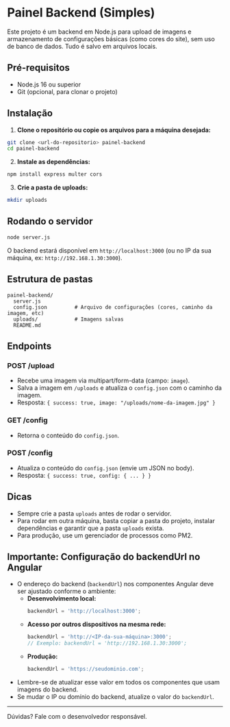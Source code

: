 # Painel Backend (Simples)

Este projeto é um backend em Node.js para upload de imagens e armazenamento de configurações básicas (como cores do site), sem uso de banco de dados. Tudo é salvo em arquivos locais.

## Pré-requisitos

- Node.js 16 ou superior
- Git (opcional, para clonar o projeto)

## Instalação

1. **Clone o repositório ou copie os arquivos para a máquina desejada:**

```bash
git clone <url-do-repositorio> painel-backend
cd painel-backend
```

2. **Instale as dependências:**

```bash
npm install express multer cors
```

3. **Crie a pasta de uploads:**

```bash
mkdir uploads
```

## Rodando o servidor

```bash
node server.js
```

O backend estará disponível em `http://localhost:3000` (ou no IP da sua máquina, ex: `http://192.168.1.30:3000`).

## Estrutura de pastas

```
painel-backend/
  server.js
  config.json         # Arquivo de configurações (cores, caminho da imagem, etc)
  uploads/            # Imagens salvas
  README.md
```

## Endpoints

### POST /upload
- Recebe uma imagem via multipart/form-data (campo: `image`).
- Salva a imagem em `/uploads` e atualiza o `config.json` com o caminho da imagem.
- Resposta: `{ success: true, image: "/uploads/nome-da-imagem.jpg" }`

### GET /config
- Retorna o conteúdo do `config.json`.

### POST /config
- Atualiza o conteúdo do `config.json` (envie um JSON no body).
- Resposta: `{ success: true, config: { ... } }`

## Dicas
- Sempre crie a pasta `uploads` antes de rodar o servidor.
- Para rodar em outra máquina, basta copiar a pasta do projeto, instalar dependências e garantir que a pasta `uploads` exista.
- Para produção, use um gerenciador de processos como PM2.

## Importante: Configuração do backendUrl no Angular

- O endereço do backend (`backendUrl`) nos componentes Angular deve ser ajustado conforme o ambiente:
  - **Desenvolvimento local:**
    ```typescript
    backendUrl = 'http://localhost:3000';
    ```
  - **Acesso por outros dispositivos na mesma rede:**
    ```typescript
    backendUrl = 'http://<IP-da-sua-máquina>:3000';
    // Exemplo: backendUrl = 'http://192.168.1.30:3000';
    ```
  - **Produção:**
    ```typescript
    backendUrl = 'https://seudominio.com';
    ```
- Lembre-se de atualizar esse valor em todos os componentes que usam imagens do backend.
- Se mudar o IP ou domínio do backend, atualize o valor do `backendUrl`.

---
Dúvidas? Fale com o desenvolvedor responsável. 